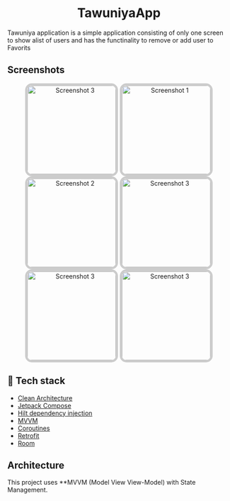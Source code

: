 <h1 align="center">TawuniyaApp</h1>
Tawuniya application is a simple application consisting of only one screen to show alist of users and has the functinality to remove or add user to Favorits


## Screenshots
<div align="center">
   <img src="https://github.com/user-attachments/assets/1aa38dd7-4b76-47c6-b82d-ff00d0e9c1a0" alt="Screenshot 3" width="200" style="border: 5px solid #ccc; border-radius: 15px;">
 <img src="https://github.com/user-attachments/assets/59cf3388-6157-4af9-beee-f223274182ef" alt="Screenshot 1" width="200" style="border: 5px solid #ccc; border-radius: 15px;">
  <img src="https://github.com/user-attachments/assets/703473b5-2d10-45e7-8390-de1153b4daca" alt="Screenshot 2" width="200" style="border: 5px solid #ccc; border-radius: 15px;">
  <img src="https://github.com/user-attachments/assets/758117f4-e621-4c52-a956-1a836d97d4c1" alt="Screenshot 3" width="200" style="border: 5px solid #ccc; border-radius: 15px;">
  <img src="https://github.com/user-attachments/assets/80a69d5d-b88c-42f8-94a6-b1a14ec5cf54" alt="Screenshot 3" width="200" style="border: 5px solid #ccc; border-radius: 15px;">
   <img src="https://github.com/user-attachments/assets/7f014c96-e9ba-47cd-ad4a-5c428db588aa" alt="Screenshot 3" width="200" style="border: 5px solid #ccc; border-radius: 15px;">
</div>


## :rocket: Tech stack
- [Clean Architecture](https://blog.cleancoder.com/uncle-bob/2012/08/13/the-clean-architecture.html)
- [Jetpack Compose](https://developer.android.com/jetpack/compose?gclid=CjwKCAiAzKqdBhAnEiwAePEjktk3ROIIxTqejhHWkDEwSaQqoE6GgrNHM8iYKw8xHx5SPPDu0oJ_DxoC8LYQAvD_BwE&gclsrc=aw.ds)
- [Hilt dependency injection](https://developer.android.com/training/dependency-injection/hilt-jetpack)
- [MVVM](https://en.wikipedia.org/wiki/Model%E2%80%93view%E2%80%93viewmodel)
- [Coroutines](https://developer.android.com/kotlin/coroutines)
- [Retrofit](https://square.github.io/retrofit/)
- [Room](https://developer.android.com/jetpack/androidx/releases/room)


## Architecture 
This project uses **MVVM (Model View View-Model) with State Management.
<div align="center">

</div>
